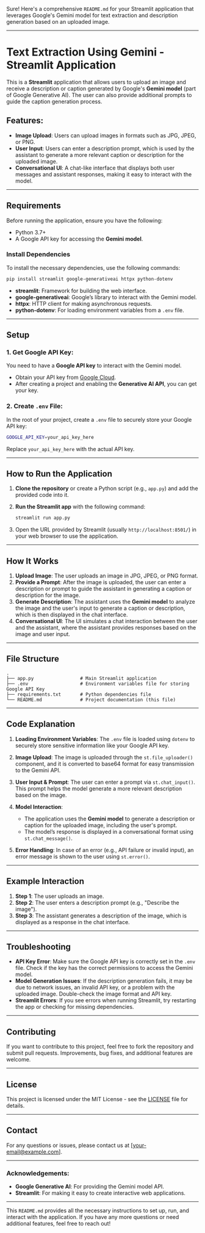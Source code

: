 Sure! Here's a comprehensive `README.md` for your Streamlit application that leverages Google's Gemini model for text extraction and description generation based on an uploaded image.

---

# **Text Extraction Using Gemini - Streamlit Application**

This is a **Streamlit** application that allows users to upload an image and receive a description or caption generated by Google's **Gemini model** (part of Google Generative AI). The user can also provide additional prompts to guide the caption generation process. 

## **Features:**
- **Image Upload**: Users can upload images in formats such as JPG, JPEG, or PNG.
- **User Input**: Users can enter a description prompt, which is used by the assistant to generate a more relevant caption or description for the uploaded image.
- **Conversational UI**: A chat-like interface that displays both user messages and assistant responses, making it easy to interact with the model.

---

## **Requirements**

Before running the application, ensure you have the following:

- Python 3.7+
- A Google API key for accessing the **Gemini model**.

### **Install Dependencies**

To install the necessary dependencies, use the following commands:

```bash
pip install streamlit google-generativeai httpx python-dotenv
```

- **streamlit**: Framework for building the web interface.
- **google-generativeai**: Google’s library to interact with the Gemini model.
- **httpx**: HTTP client for making asynchronous requests.
- **python-dotenv**: For loading environment variables from a `.env` file.

---

## **Setup**

### 1. **Get Google API Key**:
   You need to have a **Google API key** to interact with the Gemini model. 

   - Obtain your API key from [Google Cloud](https://console.cloud.google.com/).
   - After creating a project and enabling the **Generative AI API**, you can get your key.

### 2. **Create `.env` File**:
   In the root of your project, create a `.env` file to securely store your Google API key:

   ```bash
   GOOGLE_API_KEY=your_api_key_here
   ```

   Replace `your_api_key_here` with the actual API key.

---

## **How to Run the Application**

1. **Clone the repository** or create a Python script (e.g., `app.py`) and add the provided code into it.
2. **Run the Streamlit app** with the following command:

   ```bash
   streamlit run app.py
   ```

3. Open the URL provided by Streamlit (usually `http://localhost:8501/`) in your web browser to use the application.

---

## **How It Works**

1. **Upload Image**: The user uploads an image in JPG, JPEG, or PNG format.
2. **Provide a Prompt**: After the image is uploaded, the user can enter a description or prompt to guide the assistant in generating a caption or description for the image.
3. **Generate Description**: The assistant uses the **Gemini model** to analyze the image and the user's input to generate a caption or description, which is then displayed in the chat interface.
4. **Conversational UI**: The UI simulates a chat interaction between the user and the assistant, where the assistant provides responses based on the image and user input.

---

## **File Structure**

```
.
├── app.py                 # Main Streamlit application
├── .env                   # Environment variables file for storing Google API Key
├── requirements.txt       # Python dependencies file
└── README.md              # Project documentation (this file)
```

---

## **Code Explanation**

1. **Loading Environment Variables**:
   The `.env` file is loaded using `dotenv` to securely store sensitive information like your Google API key.

2. **Image Upload**:
   The image is uploaded through the `st.file_uploader()` component, and it is converted to base64 format for easy transmission to the Gemini API.

3. **User Input & Prompt**:
   The user can enter a prompt via `st.chat_input()`. This prompt helps the model generate a more relevant description based on the image.

4. **Model Interaction**:
   - The application uses the **Gemini model** to generate a description or caption for the uploaded image, including the user's prompt.
   - The model’s response is displayed in a conversational format using `st.chat_message()`.

5. **Error Handling**:
   In case of an error (e.g., API failure or invalid input), an error message is shown to the user using `st.error()`.

---

## **Example Interaction**

1. **Step 1**: The user uploads an image.
2. **Step 2**: The user enters a description prompt (e.g., "Describe the image").
3. **Step 3**: The assistant generates a description of the image, which is displayed as a response in the chat interface.

---

## **Troubleshooting**

- **API Key Error**: Make sure the Google API key is correctly set in the `.env` file. Check if the key has the correct permissions to access the Gemini model.
- **Model Generation Issues**: If the description generation fails, it may be due to network issues, an invalid API key, or a problem with the uploaded image. Double-check the image format and API key.
- **Streamlit Errors**: If you see errors when running Streamlit, try restarting the app or checking for missing dependencies.

---

## **Contributing**

If you want to contribute to this project, feel free to fork the repository and submit pull requests. Improvements, bug fixes, and additional features are welcome.

---

## **License**

This project is licensed under the MIT License - see the [LICENSE](LICENSE) file for details.

---

## **Contact**

For any questions or issues, please contact us at [your-email@example.com].

---

### **Acknowledgements**:

- **Google Generative AI**: For providing the Gemini model API.
- **Streamlit**: For making it easy to create interactive web applications.

---

This `README.md` provides all the necessary instructions to set up, run, and interact with the application. If you have any more questions or need additional features, feel free to reach out!
